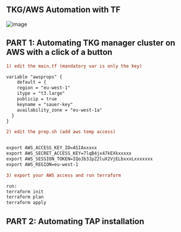 ## TKG/AWS Automation with TF

![image](https://user-images.githubusercontent.com/22165556/147357567-d6fcf61a-1793-48b4-82ca-cc109801fdb5.png)


## PART 1: Automating TKG manager cluster on AWS with a click of a button

```diff
1) edit the main.tf (mandatory var is only the key)

variable "awsprops" {
    default = {
    region = "eu-west-1"
    itype = "t3.large"
    publicip = true
    keyname = "sauer-key"
    availability_zone = "eu-west-1a"
  }
}

2) edit the prep.sh (add aws temp access)  


export AWS_ACCESS_KEY_ID=ASIAxxxxx
export AWS_SECRET_ACCESS_KEY=7lqB4jx47kEXkxxxxx
export AWS_SESSION_TOKEN=IQoJb3JpZ2luX2VjELbxxxLxxxxxxx
export AWS_REGION=eu-west-1

3) export your AWS access and run terraform 

run: 
terraform init 
terraform plan 
terraform apply 

```
## PART 2: Automating TAP installation 
